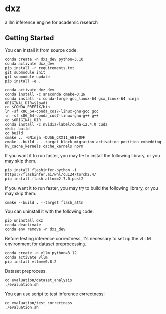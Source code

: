 # dxz
a llm inference engine for academic research

## Getting Started

You can install it from source code.
```
conda create -n dxz_dev python=3.10
conda activate dxz_dev
pip install -r requirements.txt
git submodule init
git submodule update
pip install -e .

conda activate dxz_dev
conda install -c anaconda cmake=3.26
conda install -c conda-forge gcc_linux-64 gxx_linux-64 ninja
ORIGINAL_DIR=$(pwd)
cd $CONDA_PREFIX/bin
ln -sf x86_64-conda_cos7-linux-gnu-gcc gcc
ln -sf x86_64-conda_cos7-linux-gnu-g++ g++
cd $ORIGINAL_DIR
conda install -c nvidia/label/cuda-12.4.0 cuda
mkdir build
cd build
cmake .. -GNinja -DUSE_CXX11_ABI=OFF
cmake --build . --target block_migration activation position_embedding kv_cache_kernels cache_kernels norm 
```

If you want it to run faster, you may try to install the following library, or you may skip them.
```
pip install flashinfer-python -i https://flashinfer.ai/whl/cu124/torch2.4/
pip install flash-attn==2.7.0.post2
```
If you want it to run faster, you may try to build the following library, or you may skip them.
```
cmake --build . --target flash_attn 
```


You can uninstall it with the following code:
```
pip uninstall dxz
conda deactivate
conda env remove -n dxz_dev
```

Before testing inference correctness, it's necessary to set up the vLLM environment for dataset preprocessing.
```
conda create -n vllm python=3.12
conda activate vllm
pip install vllm==0.8.2
```

Dataset preprocess.
```
cd evaluation/dataset_analysis
./evaluation.sh
```

You can use script to test inference correctness:
```
cd evaluation/test_correctness
./evaluation.sh
```